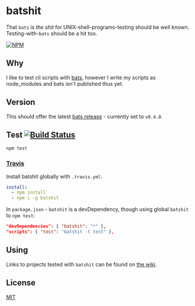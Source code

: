 # batshit

That `bats` is *the shit* for UNIX-shell-programs-testing should be well known.
Testing-with-`bats` should be a hit too.

[![NPM](https://nodei.co/npm/batshit.png?compact=true)](https://www.npmjs.org/package/batshit)

## Why

I like to test cli scripts with [bats](https://github.com/sstephenson/bats),
however I write my scripts as node_modules and bats isn't published thus yet.

## Version

This should offer the latest
[bats release](https://github.com/sstephenson/bats/releases) - currently set to
`v0.4.0`.

## Test [![Build Status](https://img.shields.io/travis/orlin/batshit.svg?style=flat)](http://travis-ci.org/orlin/batshit)

```sh
npm test
```

### [Travis](https://travis-ci.org/)

Install batshit globally with `.travis.yml`:

```yml
install:
  - npm install
  - npm i -g batshit
```

In `package.json` - `batshit` is a devDependency,
though using global `batshit` to `npm test`:

```json
"devDependencies": { "batshit": "*" },
"scripts": { "test": "batshit -t test" },
```

## Using

Links to projects tested with `batshit` can be found on [the wiki](https://github.com/orlin/batshit/wiki).

## License

[MIT](http://orlin.mit-license.org)

